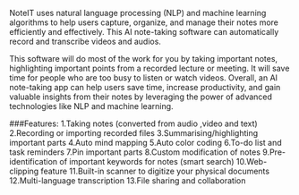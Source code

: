 NoteIT uses  natural language processing (NLP) and machine learning algorithms to help users capture, organize, and manage their notes more efficiently and effectively. This  AI note-taking software can automatically record and transcribe videos and audios. 

This software will do most of the work for you by taking important notes, highlighting important points from a recorded lecture or meeting. It will save time for people who are too busy to listen or watch videos.
Overall, an AI note-taking app can help users save time, increase productivity, and gain valuable insights from their notes by leveraging the power of advanced technologies like NLP and machine learning.

###Features:
1.Taking notes (converted from audio ,video and text) 
2.Recording or importing recorded files
3.Summarising/highlighting important parts
4.Auto mind mapping
5.Auto color coding
6.To-do list and task reminders
7.Pin important parts
8.Custom modification of notes
9.Pre-identification of important keywords for notes (smart search)
10.Web-clipping feature
11.Built-in scanner to digitize your physical documents
12.Multi-language transcription
13.File sharing and collaboration

